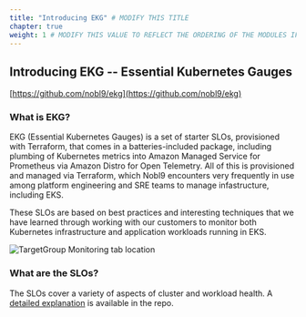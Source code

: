 ```yaml
---
title: "Introducing EKG" # MODIFY THIS TITLE
chapter: true
weight: 1 # MODIFY THIS VALUE TO REFLECT THE ORDERING OF THE MODULES IF APPLICABLE
---
```


## Introducing EKG -- Essential Kubernetes Gauges

[https://github.com/nobl9/ekg](https://github.com/nobl9/ekg)

### What is EKG?
EKG (Essential Kubernetes Gauges) is a set of starter SLOs, provisioned with Terraform, that comes in a
batteries-included package, including plumbing of Kubernetes metrics into Amazon Managed Service for Prometheus via
Amazon Distro for Open Telemetry. All of this is provisioned and managed via Terraform, which Nobl9 encounters very
frequently in use among platform engineering and SRE teams to manage infastructure, including EKS.

These SLOs are based on best practices and interesting techniques that we have learned through working with our
customers to monitor both Kubernetes infrastructure and application workloads running in EKS.

![TargetGroup Monitoring tab location](/images/EKG_Intro.png)

### What are the SLOs?
The SLOs cover a variety of aspects of cluster and workload health.
A [detailed explanation](https://github.com/nobl9/ekg/tree/main/modules/nobl9) is available in the repo.